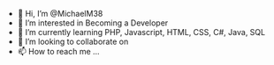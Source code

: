 - 👋 Hi, I’m @MichaelM38
- 👀 I’m interested in Becoming a Developer
- 🌱 I’m currently learning PHP, Javascript, HTML, CSS, C#, Java, SQL 
- 💞️ I’m looking to collaborate on 
- 📫 How to reach me ...

<!---
MichaelM38/MichaelM38 is a ✨ special ✨ repository because its `README.md` (this file) appears on your GitHub profile.
You can click the Preview link to take a look at your changes.
--->
